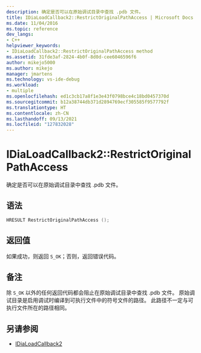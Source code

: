 ```yaml
---
description: 确定是否可以在原始调试目录中查找 .pdb 文件。
title: IDiaLoadCallback2::RestrictOriginalPathAccess | Microsoft Docs
ms.date: 11/04/2016
ms.topic: reference
dev_langs:
- C++
helpviewer_keywords:
- IDiaLoadCallback2::RestrictOriginalPathAccess method
ms.assetid: 31fde3af-2824-4b0f-8d0d-cee6046596f6
author: mikejo5000
ms.author: mikejo
manager: jmartens
ms.technology: vs-ide-debug
ms.workload:
- multiple
ms.openlocfilehash: ed1c3cb17a8f1e3e43f0798bce4c18bd0457370d
ms.sourcegitcommit: b12a38744db371d2894769ecf305585f9577792f
ms.translationtype: HT
ms.contentlocale: zh-CN
ms.lasthandoff: 09/13/2021
ms.locfileid: "127832028"
---
```

# <a name="idialoadcallback2restrictoriginalpathaccess"></a>IDiaLoadCallback2::RestrictOriginalPathAccess
确定是否可以在原始调试目录中查找 .pdb 文件。

## <a name="syntax"></a>语法

```C++
HRESULT RestrictOriginalPathAccess ();
```

## <a name="return-value"></a>返回值
 如果成功，则返回 `S_OK`；否则，返回错误代码。

## <a name="remarks"></a>备注
 除 `S_OK` 以外的任何返回代码都会阻止在原始调试目录中查找 .pdb 文件。 原始调试目录是启用调试时编译到可执行文件中的符号文件的路径。 此路径不一定与可执行文件所在的路径相同。

## <a name="see-also"></a>另请参阅
- [IDiaLoadCallback2](../../debugger/debug-interface-access/idialoadcallback2.md)
